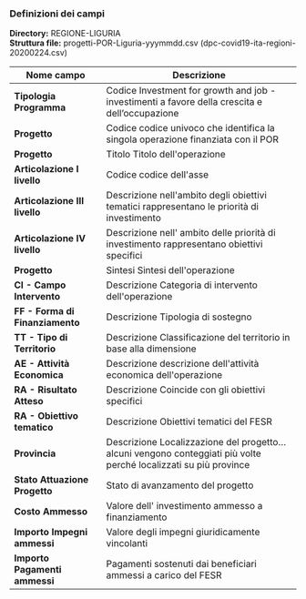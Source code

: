 ### Definizioni dei campi

**Directory:**  REGIONE-LIGURIA<br>
**Struttura file:** progetti-POR-Liguria-yyymmdd.csv (dpc-covid19-ita-regioni-20200224.csv)<br>

| Nome campo                  | Descrizione                       |
|-----------------------------|-----------------------------------|
**Tipologia Programma** | Codice	Investment for growth and job -  investimenti a favore della crescita e dell’occupazione |
**Progetto** | Codice	codice univoco che identifica la singola operazione finanziata con il POR |
**Progetto** | Titolo	Titolo dell'operazione |
**Articolazione I livello** | Codice	codice dell'asse |
**Articolazione III livello** | Descrizione	nell'ambito degli obiettivi tematici rappresentano le priorità di investimento |
**Articolazione IV livello** | Descrizione	nell' ambito delle priorità di investimento rappresentano obiettivi specifici |
**Progetto** | Sintesi	Sintesi dell'operazione |
**CI - Campo Intervento** | Descrizione	Categoria di intervento dell'operazione |
**FF - Forma di Finanziamento** | Descrizione	Tipologia di sostegno |
**TT - Tipo di Territorio** | Descrizione	Classificazione del territorio in base alla dimensione |
**AE - Attività Economica** | Descrizione	descrizione dell'attività economica dell'operazione |
**RA - Risultato Atteso** | Descrizione	Coincide con gli obiettivi specifici
**RA - Obiettivo tematico** | Descrizione	Obiettivi tematici del FESR
**Provincia** | Descrizione	Localizzazione del progetto…alcuni vengono conteggiati più volte perché localizzati su più province |
**Stato Attuazione Progetto** |	Stato di avanzamento del progetto |
**Costo Ammesso**	| Valore dell' investimento ammesso a finanziamento |
**Importo Impegni ammessi**	| Valore degli impegni giuridicamente vincolanti |
**Importo Pagamenti ammessi** |	Pagamenti sostenuti dai beneficiari ammessi a carico del FESR |
